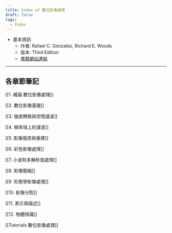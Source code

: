 ```yaml
---
title: Index of 數位影像處理
draft: false
tags:
  - Index
---
```


- 基本資訊
	- 作者: Rafael C. Gonzalez, Richard E. Woods
	- 版本: Third Edition
	- [書籍網站連結](https://www.imageprocessingplace.com/)

--- 
## 各章節筆記

[[1.  緒論 數位影像處理]]

[[2.  數位影像基礎]]

[[3.  強度轉換與空間濾波]]

[[4.  頻率域上的濾波]]

[[5.  影像復原與重建]]

[[6.  彩色影像處理]]

[[7.  小波和多解析度處理]]

[[8.  影像壓縮]]

[[9.  形態學影像處理]]

[[10. 影像分割]]

[[11. 表示與描述]]

[[12. 物體辨識]]

[[Tutorials 數位影像處理]]
